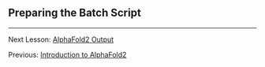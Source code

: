 ## Preparing the Batch Script

___________________________________________________________________________________________________________________________________________________________________________________

Next Lesson: [AlphaFold2 Output](../lesson3/lesson3.md)

Previous: [Introduction to AlphaFold2](../lesson1/AlphaFold2_Tutorial.pdf)
